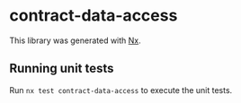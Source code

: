 # contract-data-access

This library was generated with [Nx](https://nx.dev).

## Running unit tests

Run `nx test contract-data-access` to execute the unit tests.
